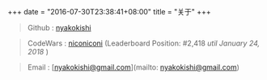 +++
date = "2016-07-30T23:38:41+08:00"
title = "关于"
+++

> Github : [nyakokishi](https://www.github.com/nyakokishi)

> CodeWars : [niconiconi](https://www.codewars.com/users/niconiconi) (Leaderboard Position: #2,418 *util January 24, 2018* )

> Email : [nyakokishi@gmail.com](mailto: nyakokishi@gmail.com)

